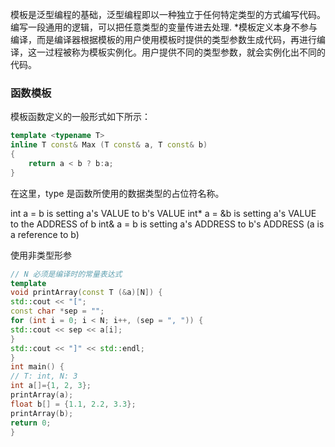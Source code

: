 模板是泛型编程的基础，泛型编程即以一种独立于任何特定类型的方式编写代码。
编写一段通用的逻辑，可以把任意类型的变量传进去处理.
*模板定义本身不参与编译，而是编译器根据模板的用户使用模板时提供的类型参数生成代码，再进行编译，这一过程被称为模板实例化。用户提供不同的类型参数，就会实例化出不同的代码。

### 函数模板
模板函数定义的一般形式如下所示：
```cpp
template <typename T>
inline T const& Max (T const& a, T const& b) 
{ 
    return a < b ? b:a; 
} 
```
在这里，type 是函数所使用的数据类型的占位符名称。


int a = b is setting a's VALUE to b's VALUE
int* a = &b is setting a's VALUE to the ADDRESS of b
int& a = b is setting a's ADDRESS to b's ADDRESS (a is a reference to b)

使用非类型形参
```cpp
// N 必须是编译时的常量表达式
template
void printArray(const T (&a)[N]) {
std::cout << "[";
const char *sep = "";
for (int i = 0; i < N; i++, (sep = ", ")) {
std::cout << sep << a[i];
}
std::cout << "]" << std::endl;
}
int main() {
// T: int, N: 3
int a[]={1, 2, 3};
printArray(a);
float b[] = {1.1, 2.2, 3.3};
printArray(b);
return 0;
}
```
